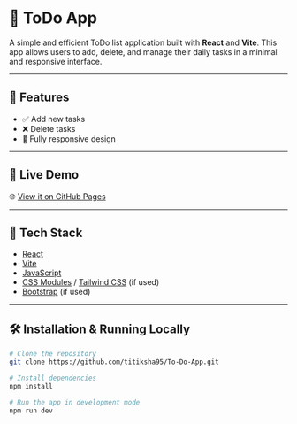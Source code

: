 # 📝 ToDo App

A simple and efficient ToDo list application built with **React** and **Vite**. This app allows users to add, delete, and manage their daily tasks in a minimal and responsive interface.

---

## 🚀 Features

- ✅ Add new tasks
- ❌ Delete tasks
- 📱 Fully responsive design

---

## 🔗 Live Demo

🌐 [View it on GitHub Pages]( https://titiksha95.github.io/To-Do-App/)


---

## 🔧 Tech Stack

- [React](https://reactjs.org/)
- [Vite](https://vitejs.dev/)
- [JavaScript](https://developer.mozilla.org/en-US/docs/Web/JavaScript)
- [CSS Modules](https://github.com/css-modules/css-modules) / [Tailwind CSS](https://tailwindcss.com/) (if used)
- [Bootstrap](https://getbootstrap.com/) (if used)

---

## 🛠️ Installation & Running Locally

```bash
# Clone the repository
git clone https://github.com/titiksha95/To-Do-App.git

# Install dependencies
npm install

# Run the app in development mode
npm run dev
```
